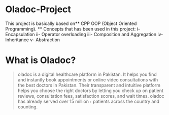 # Oladoc-Project

This project is basically based on** CPP OOP (Object Oriented Programming). **
Concepts that has been used in this project:
   i- Encapsulation 
  ii- Operator overloading
 iii- Composition and Aggregation
  iv- Inheritance
   v- Abstraction
   
# What is Oladoc?
> oladoc is a digital healthcare platform in Pakistan. It helps you find and instantly book appointments or
> online video consultations with the best doctors in Pakistan. Their transparent and intuitive platform helps
> you choose the right doctors by letting you check up on patient reviews, consultation fees, satisfaction
> scores, and wait times. oladoc has already served over 15 million+ patients across the country and
> counting.
